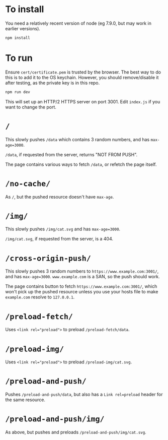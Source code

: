 # To install

You need a relatively recent version of node (eg 7.9.0, but may work in earlier versions).

```sh
npm install
```

# To run

Ensure `cert/certificate.pem` is trusted by the browser. The best way to do this is to add it to the OS keychain. However, you should remove/disable it after testing, as the private key is in this repo.

```sh
npm run dev
```

This will set up an HTTP/2 HTTPS server on port 3001. Edit `index.js` if you want to change the port.

# `/`

This slowly pushes `/data` which contains 3 random numbers, and has `max-age=3000`.

`/data`, if requested from the server, returns "NOT FROM PUSH".

The page contains various ways to fetch `/data`, or refetch the page itself.

# `/no-cache/`

As `/`, but the pushed resource doesn't have `max-age`.

# `/img/`

This slowly pushes `/img/cat.svg` and has `max-age=3000`.

`/img/cat.svg`, if requested from the server, is a 404.

# `/cross-origin-push/`

This slowly pushes 3 random numbers to `https://www.example.com:3001/`, and has `max-age=3000`. `www.example.com` is a SAN, so the push should work.

The page contains button to fetch `https://www.example.com:3001/`, which won't pick up the pushed resource unless you use your hosts file to make `example.com` resolve to `127.0.0.1`.

# `/preload-fetch/`

Uses `<link rel="preload">` to preload `/preload-fetch/data`.

# `/preload-img/`

Uses `<link rel="preload">` to preload `/preload-img/cat.svg`.

# `/preload-and-push/`

Pushes `/preload-and-push/data`, but also has a `Link rel=preload` header for the same resource.

# `/preload-and-push/img/`

As above, but pushes and preloads `/preload-and-push/img/cat.svg`.